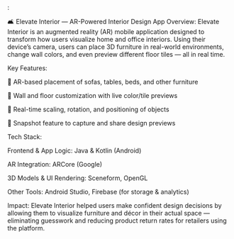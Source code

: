 :

🛋️ Elevate Interior — AR-Powered Interior Design App
Overview:
Elevate Interior is an augmented reality (AR) mobile application designed to transform how users visualize home and office interiors. Using their device’s camera, users can place 3D furniture in real-world environments, change wall colors, and even preview different floor tiles — all in real time.

Key Features:

📱 AR-based placement of sofas, tables, beds, and other furniture

🎨 Wall and floor customization with live color/tile previews

🔁 Real-time scaling, rotation, and positioning of objects

📸 Snapshot feature to capture and share design previews

Tech Stack:

Frontend & App Logic: Java & Kotlin (Android)

AR Integration: ARCore (Google)

3D Models & UI Rendering: Sceneform, OpenGL

Other Tools: Android Studio, Firebase (for storage & analytics)

Impact:
Elevate Interior helped users make confident design decisions by allowing them to visualize furniture and décor in their actual space — eliminating guesswork and reducing product return rates for retailers using the platform.

